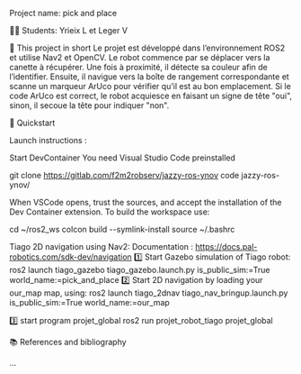 Project name: pick and place 
 
👨‍💻 Students: Yrieix L et Leger V

📄 This project in short
Le projet est développé dans l’environnement ROS2 et utilise  Nav2 et OpenCV. Le robot commence par se déplacer vers la canette à récupérer. Une fois à proximité, il détecte sa couleur afin de l’identifier. Ensuite, il navigue vers la boîte de rangement correspondante et scanne un marqueur ArUco pour vérifier qu’il est au bon emplacement. Si le code ArUco est correct, le robot acquiesce en faisant un signe de tête "oui", sinon, il secoue la tête pour indiquer "non".


🚀 Quickstart


Launch instructions :

Start DevContainer
You need Visual Studio Code preinstalled

git clone https://gitlab.com/f2m2robserv/jazzy-ros-ynov
code jazzy-ros-ynov/

When VSCode opens, trust the sources, and accept the installation of the Dev Container extension.
To build the workspace use:

cd ~/ros2_ws
colcon build --symlink-install
source ~/.bashrc

Tiago 2D navigation using Nav2:
Documentation : https://docs.pal-robotics.com/sdk-dev/navigation
1️⃣ Start Gazebo simulation of Tiago robot:
ros2 launch tiago_gazebo tiago_gazebo.launch.py is_public_sim:=True world_name:=pick_and_place
2️⃣ Start 2D navigation by loading your our_map map, using:
ros2 launch tiago_2dnav tiago_nav_bringup.launch.py is_public_sim:=True world_name:=our_map

3️⃣ start program projet_global
ros2 run projet_robot_tiago projet_global



📚 References and bibliography


...
